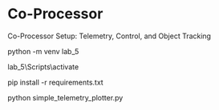 # Co-Processor
Co-Processor Setup: Telemetry, Control, and Object Tracking

python -m venv lab_5

lab_5\Scripts\activate

pip install -r requirements.txt

python simple_telemetry_plotter.py